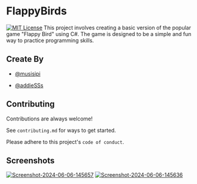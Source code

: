 
# FlappyBirds 
[![MIT License](https://img.shields.io/badge/License-MIT-green.svg)](https://choosealicense.com/licenses/mit/)
This project involves creating a basic version of the popular game "Flappy Bird" using C#. The game is designed to be a simple and fun way to practice programming skills.


## Create By

- [@musisipi](https://www.github.com/musisipi)

- [@addieSSs](https://www.github.com/addieSSs)



## Contributing

Contributions are always welcome!

See `contributing.md` for ways to get started.

Please adhere to this project's `code of conduct`.


## Screenshots

<a href="https://ibb.co.com/m9t8gS2"><img src="https://i.ibb.co.com/N9pSb7J/Screenshot-2024-06-06-145657.png" alt="Screenshot-2024-06-06-145657" border="0"></a>
<a href="https://imgbb.com/"><img src="https://i.ibb.co.com/kJsj4wR/Screenshot-2024-06-06-145636.png" alt="Screenshot-2024-06-06-145636" border="0"></a>



